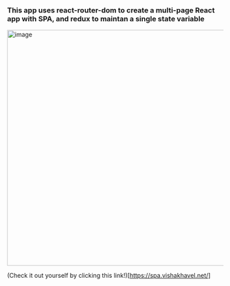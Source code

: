 ### This app uses react-router-dom to create a multi-page React app with SPA, and redux to maintan a single state variable
<img width="550" alt="image" src="https://user-images.githubusercontent.com/54572908/174784225-905b4634-e426-4302-bd29-aa8f17ed3e2d.png">

(Check it out yourself by clicking this link!)[https://spa.vishakhavel.net/]
